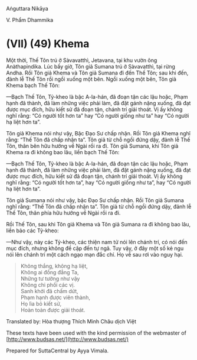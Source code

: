  

Aṅguttara Nikāya

V. Phẩm Dhammika

# (VII) (49) Khema

Một thời, Thế Tôn trú ở Sàvavatthì, Jetavana, tại khu vườn ông Anàthapindika. Lúc bấy giờ, Tôn giả Sumana trú ở Sàvavatthì, tại rừng Andha. Rồi Tôn giả Khema và Tôn giả Sumana đi đến Thế Tôn; sau khi đến, đảnh lễ Thế Tôn rồi ngồi xuống một bên. Ngồi xuống một bên, Tôn giả Khema bạch Thế Tôn:

—Bạch Thế Tôn, Tỷ-kheo là bậc A-la-hán, đã đoạn tận các lậu hoặc, Phạm hạnh đã thành, đã làm những việc phải làm, đã đặt gánh nặng xuống, đã đạt được mục đích, hữu kiết sử đã đoạn tận, chánh trí giải thoát. Vị ấy không nghĩ rằng: “Có người tốt hơn ta” hay “Có người giống như ta” hay “Có người hạ liệt hơn ta”.

Tôn giả Khema nói như vậy, Bậc Ðạo Sư chấp nhận. Rồi Tôn giả Khema nghĩ rằng: “Thế Tôn đã chấp nhận ta”. Tôn giả từ chỗ ngồi đứng dậy, đảnh lễ Thế Tôn, thân bên hữu hướng về Ngài rồi ra đi. Tôn giả Sumana, khi Tôn giả Khema ra đi không bao lâu, liền bạch Thế Tôn:

—Bạch Thế Tôn, Tỷ-kheo là bậc A-la-hán, đã đoạn tận các lậu hoặc, Phạm hạnh đã thành, đã làm những việc phải làm, đã đặt gánh nặng xuống, đã đạt được mục đích, hữu kiết sử đã đoạn tận, chánh trí giải thoát. Vị ấy không nghĩ rằng: “Có người tốt hơn ta”, hay “Có người giống như ta”, hay “Có người hạ liệt hơn ta”.

Tôn giả Sumana nói như vậy, bậc Ðạo Sư chấp nhận. Rồi Tôn giả Sumana nghĩ rằng: “Thế Tôn đã chấp nhận ta”. Tôn giả từ chỗ ngồi đứng dậy, đảnh lễ Thế Tôn, thân phía hữu hướng về Ngài rồi ra đi.

Rồi Thế Tôn, sau khi Tôn giả Khema và Tôn giả Sumana ra đi không bao lâu, liền bảo các Tỷ-kheo:

—Như vậy, này các Tỷ-kheo, các thiện nam tử nói lên chánh trí, có nói đến mục đích, nhưng không đề cập đến tự ngã. Tuy vậy, ở đây một số kẻ ngu nói lên chánh trí một cách ngạo mạn đắc chí. Họ về sau rơi vào nguy hại.

> Không thắng, không hạ liệt,  
> Không ai đồng đẳng Ta,  
> Những tư tưởng như vậy  
> Không chi phối các vị.  
> Sanh khởi đã chấm dứt,  
> Phạm hạnh được viên thành,  
> Họ lìa bỏ kiết sử,  
> Hoàn toàn được giải thoát.

Translated by: Hòa thượng Thích Minh Châu dịch Việt

These texts have been used with the kind permission of the webmaster of [http://www.budsas.net/](http://www.budsas.net/)

Prepared for SuttaCentral by Ayya Vimala.